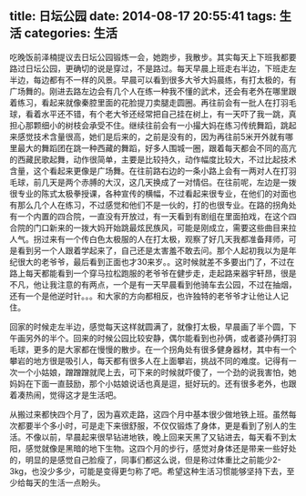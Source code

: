 title: 日坛公园
date: 2014-08-17 20:55:41
tags: 生活
categories: 生活
---
吃晚饭前泽楠提议去日坛公园锻炼一会，她跑步，我散步。其实每天上下班我都要路过日坛公园，更确切的说是穿过，不是路过。每天早晨上班走右半边，下班走左半边，每边都有不一样的风景。早晨可以看到很多大爷大妈晨练，有打太极的，有广场舞的。刚进去路左边会有几个人在练一种我不懂的武术，还会有老外在哪里跟着练习，看起来就像秦腔里面的花脸提刀卖腿走圆圈。再往前会有一批人在打羽毛球，看着水平还不错，有个老大爷还经常把自己挂在树上，有一天吓了我一跳，真担心那颗细小的树枝会承受不住。继续往前会有一小撮大妈在练习传统舞蹈，跳起来感觉技术含量很高，她们是后来的，之前是没有的，因为再往前5米开外就有哪里最大的舞蹈团在跳一种西藏的舞蹈，好多人围城一圈，跟着每天都会不同的高亢的西藏民歌起舞，动作很简单，主要是比较持久，动作幅度比较大，不过比起技术含量，这个看起来更像是广场舞。在往前路右边的一条小路上会有一两对人在打羽毛球，前几天是两个赤膊的大汉，这几天换成了一对情侣。在往前呢，左边是一拨很专业的陈式太极拳授课，各种宣传的横幅，不过看起来很专业，在他们的对面也有那么几个人在练习，不过感觉和他们不是一伙的，打的也很专业。在路的拐角处有一个内置的四合院，一直没有开放过，有一天看到有剧组在里面拍戏，在这个四合院的门口新来的一拨大妈开始跳最炫民族风，可能是刚成立，需要这些曲目来拉人气。拐过来有一个传白色太极服的人在打太极，观察了好几天我都准备拜师，可是看到另一个人跟着学起来了，自己还是太害羞不敢去问。那个人起初我以为是年纪很大的老爷爷，最后看到正面也才30来岁。。这时候就差不多要出门了，不过在路上每天都能看到一个穿马拉松跑服的老爷爷在健步走，走起路来器宇轩昂，很是不凡，他让我注意的有两点，一个是有一天早晨看到他骑车去公园，不过在抽烟，还有一个是他逆时针。。。和大家的方向都相反，也许独特的老爷爷才让他让人记住。

回家的时候走左半边，感觉每天这样就圆满了，就像打太极，早晨画了半个圆，下午画另外的半个。回来的时候公园比较安静，偶尔能看到也孙俩，或者婆孙俩打羽毛球，更多的是大家都在慢慢的散步。在一个拐角处有很多健身器材，其中有一个攀岩的地方很是吸引人，每天都有很多人在上面攀岩，挑战不同的难度。记得有一次一个小姑娘，蹭蹭蹭就爬上去，可下来的时候就吓傻了，一个劲的说我害怕，她妈妈在下面一直鼓励，那个小姑娘说话也真是逗，挺好玩的。还有很多老外，也跟着凑热闹，觉得这才是生活吧。

从搬过来都快四个月了，因为喜欢走路，这四个月中基本很少做地铁上班。虽然每次都要半个多小时，可是走下来很舒服，不仅仅锻炼了身体，更是看到了别人的生活。不像以前，早晨起来很早钻进地铁，晚上回来天黑了又钻进去，每天看不到太阳，感觉就像是黑暗的地下生物。这四个月的步行，感觉对身体还是带来一些好处的，明显的是感觉自己脸瘦了，同事们都这么说，但是称过体重比之前能少2-3kg，也没少多少，可能是变得更匀称了吧。希望这种生活习惯能够坚持下去，至少给每天的生活一点盼头。
